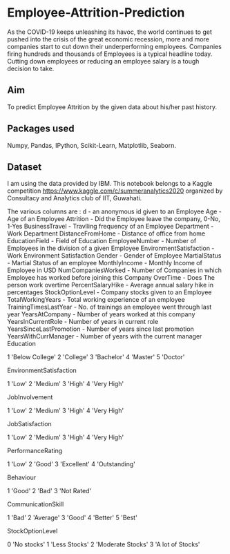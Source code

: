 # Employee-Attrition-Prediction
As the COVID-19 keeps unleashing its havoc, the world continues to get pushed into the crisis of the great economic recession, more and more companies start to cut down their underperforming employees. Companies firing hundreds and thousands of Employees is a typical headline today. Cutting down employees or reducing an employee salary is a tough decision to take.

## Aim 
To predict Employee Attrition by the given data about his/her past history.

## Packages used
Numpy, Pandas, IPython, Scikit-Learn, Matplotlib, Seaborn.

## Dataset
I am using the data provided by IBM. This notebook belongs to a Kaggle competition https://www.kaggle.com/c/summeranalytics2020 organized by Consultacy and Analytics club of IIT, Guwahati.

The various columns are :
d - an anonymous id given to an Employee
Age - Age of an Employee
Attrition - Did the Employee leave the company, 0-No, 1-Yes
BusinessTravel - Travlling frequency of an Employee
Department - Work Department
DistanceFromHome - Distance of office from home
EducationField - Field of Education
EmployeeNumber - Number of Employees in the division of a given Employee
EnvironmentSatisfaction - Work Environment Satisfaction
Gender - Gender of Employee
MartialStatus - Martial Status of an employee
MonthlyIncome - Monthly Income of Employee in USD
NumCompaniesWorked - Number of Companies in which Employee has worked before joining this Company
OverTime - Does The person work overtime
PercentSalaryHike - Average annual salary hike in percentages
StockOptionLevel - Company stocks given to an Employee
TotalWorkingYears - Total working experience of an employee
TrainingTimesLastYear - No. of trainings an employee went through last year
YearsAtCompany - Number of years worked at this company
YearsInCurrentRole - Number of years in current role
YearsSinceLastPromotion - Number of years since last promotion
YearsWithCurrManager - Number of years with the current manager
Education

1 'Below College'
2 'College'
3 'Bachelor'
4 'Master'
5 'Doctor'

EnvironmentSatisfaction

1 'Low'
2 'Medium'
3 'High'
4 'Very High'

JobInvolvement

1 'Low'
2 'Medium'
3 'High'
4 'Very High'

JobSatisfaction

1 'Low'
2 'Medium'
3 'High'
4 'Very High'

PerformanceRating

1 'Low'
2 'Good'
3 'Excellent'
4 'Outstanding'

Behaviour

1 'Good'
2 'Bad'
3 'Not Rated'

CommunicationSkill

1 'Bad'
2 'Average'
3 'Good'
4 'Better'
5 'Best'

StockOptionLevel

0 'No stocks'
1 'Less Stocks'
2 'Moderate Stocks'
3 'A lot of Stocks'
